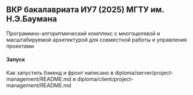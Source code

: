 ## ВКР бакалавриата ИУ7 (2025) МГТУ им. Н.Э.Баумана

Программно-алгоритмический комплекс с многоцелевой и масштабируемой архитектурой для совместной работы и управления проектами

#### Запуск 

Как запустить бэкенд и фронт написано в diploma/server/project-management/README.md и diploma/client/project-management/README.md